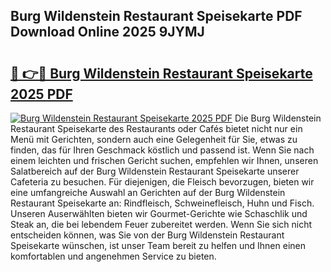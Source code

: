 ## Burg Wildenstein Restaurant Speisekarte PDF Download Online 2025 9JYMJ

# <h2><a href="http://gc7wdv.nevu.top/?p=Burg+Wildenstein+Restaurant+Speisekarte">🔗 👉🔴 Burg Wildenstein Restaurant Speisekarte 2025 PDF</a></h2>

[![Burg Wildenstein Restaurant Speisekarte 2025 PDF](https://i.imgur.com/dBaPXMq.png)](http://gc7wdv.nevu.top/?p=Burg+Wildenstein+Restaurant+Speisekarte)
Die Burg Wildenstein Restaurant Speisekarte des Restaurants oder Cafés bietet nicht nur ein Menü mit Gerichten, sondern auch eine Gelegenheit für Sie, etwas zu finden, das für Ihren Geschmack köstlich und passend ist. Wenn Sie nach einem leichten und frischen Gericht suchen, empfehlen wir Ihnen, unseren Salatbereich auf der Burg Wildenstein Restaurant Speisekarte unserer Cafeteria zu besuchen. Für diejenigen, die Fleisch bevorzugen, bieten wir eine umfangreiche Auswahl an Gerichten auf der Burg Wildenstein Restaurant Speisekarte an: Rindfleisch, Schweinefleisch, Huhn und Fisch. Unseren Auserwählten bieten wir Gourmet-Gerichte wie Schaschlik und Steak an, die bei lebendem Feuer zubereitet werden. Wenn Sie sich nicht entscheiden können, was Sie von der Burg Wildenstein Restaurant Speisekarte wünschen, ist unser Team bereit zu helfen und Ihnen einen komfortablen und angenehmen Service zu bieten.
